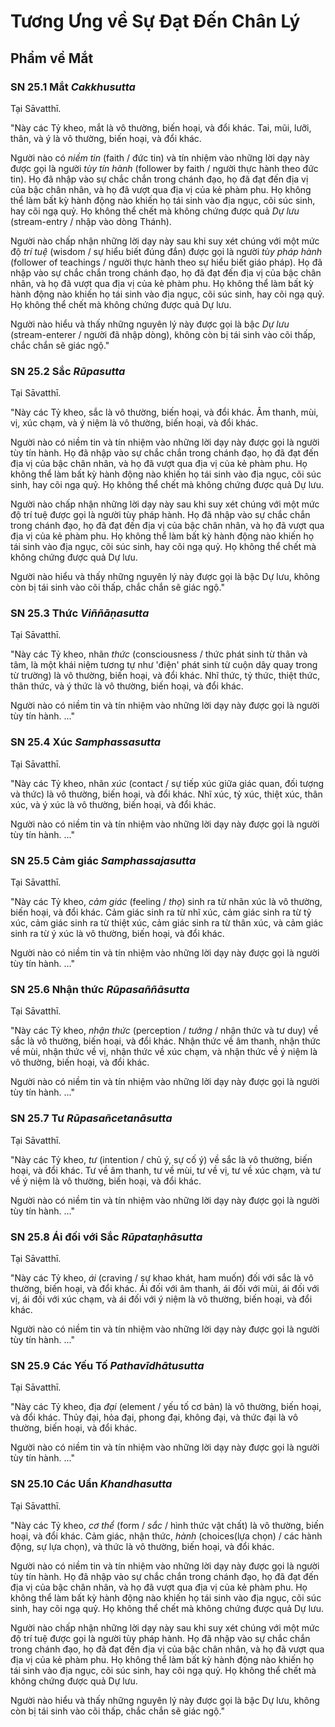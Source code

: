 # Tương Ưng về Sự Đạt Đến Chân Lý

<!--pg-->
## Phẩm về Mắt

### SN 25.1 Mắt *Cakkhusutta*

Tại Sāvatthī.

"Này các Tỷ kheo, mắt là vô thường, biến hoại, và đổi khác. Tai, mũi, lưỡi, thân, và ý là vô thường, biến hoại, và đổi khác.

Người nào có *niềm tin* (faith / đức tin) và tín nhiệm vào những lời dạy này được gọi là người *tùy tín hành* (follower by faith / người thực hành theo đức tin). Họ đã nhập vào sự chắc chắn trong chánh đạo, họ đã đạt đến địa vị của bậc chân nhân, và họ đã vượt qua địa vị của kẻ phàm phu. Họ không thể làm bất kỳ hành động nào khiến họ tái sinh vào địa ngục, cõi súc sinh, hay cõi ngạ quỷ. Họ không thể chết mà không chứng được quả *Dự lưu* (stream-entry / nhập vào dòng Thánh).

Người nào chấp nhận những lời dạy này sau khi suy xét chúng với một mức độ *trí tuệ* (wisdom / sự hiểu biết đúng đắn) được gọi là người *tùy pháp hành* (follower of teachings / người thực hành theo sự hiểu biết giáo pháp). Họ đã nhập vào sự chắc chắn trong chánh đạo, họ đã đạt đến địa vị của bậc chân nhân, và họ đã vượt qua địa vị của kẻ phàm phu. Họ không thể làm bất kỳ hành động nào khiến họ tái sinh vào địa ngục, cõi súc sinh, hay cõi ngạ quỷ. Họ không thể chết mà không chứng được quả Dự lưu.

Người nào hiểu và thấy những nguyên lý này được gọi là bậc *Dự lưu* (stream-enterer / người đã nhập dòng), không còn bị tái sinh vào cõi thấp, chắc chắn sẽ giác ngộ."

<!--pg-->
### SN 25.2 Sắc *Rūpasutta*

Tại Sāvatthī.

"Này các Tỷ kheo, sắc là vô thường, biến hoại, và đổi khác. Âm thanh, mùi, vị, xúc chạm, và ý niệm là vô thường, biến hoại, và đổi khác.

Người nào có niềm tin và tín nhiệm vào những lời dạy này được gọi là người tùy tín hành. Họ đã nhập vào sự chắc chắn trong chánh đạo, họ đã đạt đến địa vị của bậc chân nhân, và họ đã vượt qua địa vị của kẻ phàm phu. Họ không thể làm bất kỳ hành động nào khiến họ tái sinh vào địa ngục, cõi súc sinh, hay cõi ngạ quỷ. Họ không thể chết mà không chứng được quả Dự lưu.

Người nào chấp nhận những lời dạy này sau khi suy xét chúng với một mức độ trí tuệ được gọi là người tùy pháp hành. Họ đã nhập vào sự chắc chắn trong chánh đạo, họ đã đạt đến địa vị của bậc chân nhân, và họ đã vượt qua địa vị của kẻ phàm phu. Họ không thể làm bất kỳ hành động nào khiến họ tái sinh vào địa ngục, cõi súc sinh, hay cõi ngạ quỷ. Họ không thể chết mà không chứng được quả Dự lưu.

Người nào hiểu và thấy những nguyên lý này được gọi là bậc Dự lưu, không còn bị tái sinh vào cõi thấp, chắc chắn sẽ giác ngộ."

<!--pg-->
### SN 25.3 Thức *Viññāṇasutta*

Tại Sāvatthī.

"Này các Tỷ kheo, nhãn *thức* (consciousness / thức phát sinh từ thân và tâm, là một khái niệm tương tự như 'điện' phát sinh từ cuộn dây quay trong từ trường) là vô thường, biến hoại, và đổi khác. Nhĩ thức, tỷ thức, thiệt thức, thân thức, và ý thức là vô thường, biến hoại, và đổi khác.

Người nào có niềm tin và tín nhiệm vào những lời dạy này được gọi là người tùy tín hành. ..."

<!--pg-->
### SN 25.4 Xúc *Samphassasutta*

Tại Sāvatthī.

"Này các Tỷ kheo, nhãn *xúc* (contact / sự tiếp xúc giữa giác quan, đối tượng và thức) là vô thường, biến hoại, và đổi khác. Nhĩ xúc, tỷ xúc, thiệt xúc, thân xúc, và ý xúc là vô thường, biến hoại, và đổi khác.

Người nào có niềm tin và tín nhiệm vào những lời dạy này được gọi là người tùy tín hành. ..."

<!--pg-->
### SN 25.5 Cảm giác *Samphassajasutta*

Tại Sāvatthī.

"Này các Tỷ kheo, *cảm giác* (feeling / *thọ*) sinh ra từ nhãn xúc là vô thường, biến hoại, và đổi khác. Cảm giác sinh ra từ nhĩ xúc, cảm giác sinh ra từ tỷ xúc, cảm giác sinh ra từ thiệt xúc, cảm giác sinh ra từ thân xúc, và cảm giác sinh ra từ ý xúc là vô thường, biến hoại, và đổi khác.

Người nào có niềm tin và tín nhiệm vào những lời dạy này được gọi là người tùy tín hành. ..."

<!--pg-->
### SN 25.6 Nhận thức *Rūpasaññāsutta*

Tại Sāvatthī.

"Này các Tỷ kheo, *nhận thức* (perception / *tưởng* / nhận thức và tư duy) về sắc là vô thường, biến hoại, và đổi khác. Nhận thức về âm thanh, nhận thức về mùi, nhận thức về vị, nhận thức về xúc chạm, và nhận thức về ý niệm là vô thường, biến hoại, và đổi khác.

Người nào có niềm tin và tín nhiệm vào những lời dạy này được gọi là người tùy tín hành. ..."

<!--pg-->
### SN 25.7 Tư *Rūpasañcetanāsutta*

Tại Sāvatthī.

"Này các Tỷ kheo, *tư* (intention / chủ ý, sự cố ý) về sắc là vô thường, biến hoại, và đổi khác. Tư về âm thanh, tư về mùi, tư về vị, tư về xúc chạm, và tư về ý niệm là vô thường, biến hoại, và đổi khác.

Người nào có niềm tin và tín nhiệm vào những lời dạy này được gọi là người tùy tín hành. ..."

<!--pg-->
### SN 25.8 Ái đối với Sắc *Rūpataṇhāsutta*

Tại Sāvatthī.

"Này các Tỷ kheo, *ái* (craving / sự khao khát, ham muốn) đối với sắc là vô thường, biến hoại, và đổi khác. Ái đối với âm thanh, ái đối với mùi, ái đối với vị, ái đối với xúc chạm, và ái đối với ý niệm là vô thường, biến hoại, và đổi khác.

Người nào có niềm tin và tín nhiệm vào những lời dạy này được gọi là người tùy tín hành. ..."

<!--pg-->
### SN 25.9 Các Yếu Tố *Pathavīdhātusutta*

Tại Sāvatthī.

"Này các Tỷ kheo, địa *đại* (element / yếu tố cơ bản) là vô thường, biến hoại, và đổi khác. Thủy đại, hỏa đại, phong đại, không đại, và thức đại là vô thường, biến hoại, và đổi khác.

Người nào có niềm tin và tín nhiệm vào những lời dạy này được gọi là người tùy tín hành. ..."

<!--pg-->
### SN 25.10 Các Uẩn *Khandhasutta*

Tại Sāvatthī.

"Này các Tỷ kheo, *cơ thể* (form / *sắc* / hình thức vật chất) là vô thường, biến hoại, và đổi khác. Cảm giác, nhận thức, *hành* (choices(lựa chọn) / các hành động, sự lựa chọn), và thức là vô thường, biến hoại, và đổi khác.

Người nào có niềm tin và tín nhiệm vào những lời dạy này được gọi là người tùy tín hành. Họ đã nhập vào sự chắc chắn trong chánh đạo, họ đã đạt đến địa vị của bậc chân nhân, và họ đã vượt qua địa vị của kẻ phàm phu. Họ không thể làm bất kỳ hành động nào khiến họ tái sinh vào địa ngục, cõi súc sinh, hay cõi ngạ quỷ. Họ không thể chết mà không chứng được quả Dự lưu.

Người nào chấp nhận những lời dạy này sau khi suy xét chúng với một mức độ trí tuệ được gọi là người tùy pháp hành. Họ đã nhập vào sự chắc chắn trong chánh đạo, họ đã đạt đến địa vị của bậc chân nhân, và họ đã vượt qua địa vị của kẻ phàm phu. Họ không thể làm bất kỳ hành động nào khiến họ tái sinh vào địa ngục, cõi súc sinh, hay cõi ngạ quỷ. Họ không thể chết mà không chứng được quả Dự lưu.

Người nào hiểu và thấy những nguyên lý này được gọi là bậc Dự lưu, không còn bị tái sinh vào cõi thấp, chắc chắn sẽ giác ngộ."